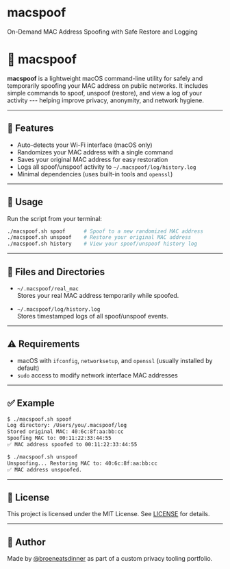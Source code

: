 # macspoof
On-Demand MAC Address Spoofing with Safe Restore and Logging


# 🥷 macspoof

**macspoof** is a lightweight macOS command-line utility for safely and temporarily spoofing your MAC address on public networks. It includes simple commands to spoof, unspoof (restore), and view a log of your activity --- helping improve privacy, anonymity, and network hygiene.

---

## 🔧 Features

- Auto-detects your Wi-Fi interface (macOS only)
- Randomizes your MAC address with a single command
- Saves your original MAC address for easy restoration
- Logs all spoof/unspoof activity to `~/.macspoof/log/history.log`
- Minimal dependencies (uses built-in tools and `openssl`)

---

## 🧠 Usage

Run the script from your terminal:

```bash
./macspoof.sh spoof      # Spoof to a new randomized MAC address
./macspoof.sh unspoof    # Restore your original MAC address
./macspoof.sh history    # View your spoof/unspoof history log
```

---

## 📁 Files and Directories

- `~/.macspoof/real_mac`  
  Stores your real MAC address temporarily while spoofed.

- `~/.macspoof/log/history.log`  
  Stores timestamped logs of all spoof/unspoof events.

---

## ⚠️ Requirements

- macOS with `ifconfig`, `networksetup`, and `openssl` (usually installed by default)
- `sudo` access to modify network interface MAC addresses

---

## ✅ Example

```bash
$ ./macspoof.sh spoof
Log directory: /Users/you/.macspoof/log
Stored original MAC: 40:6c:8f:aa:bb:cc
Spoofing MAC to: 00:11:22:33:44:55
✅ MAC address spoofed to 00:11:22:33:44:55

$ ./macspoof.sh unspoof
Unspoofing... Restoring MAC to: 40:6c:8f:aa:bb:cc
✅ MAC address unspoofed.
```

---

## 📜 License

This project is licensed under the MIT License. See [LICENSE](./LICENSE) for details.

---

## 👤 Author

Made by [@broeneatsdinner](https://github.com/broeneatsdinner) as part of a custom privacy tooling portfolio.
